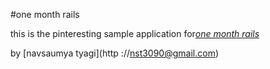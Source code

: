 #one month rails

this is the pinteresting sample application for[*one month rails*](http://onemonthrails.com)

by [navsaumya tyagi](http
://nst3090@gmail.com)
